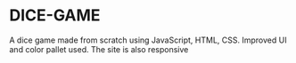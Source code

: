 # DICE-GAME
A dice game made from scratch using JavaScript, HTML, CSS. Improved UI and color pallet used. The site is also responsive
